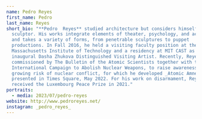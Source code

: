 ```yaml
---
name: Pedro Reyes
first_name: Pedro
last_name: Reyes
short_bio: "**Pedro  Reyes** studied architecture but considers himself a
  sculptor. His works integrate elements of theater, psychology, and activism,
  and takes a variety of forms, from penetrable sculptures to puppet
  productions. In Fall 2016, he held a visiting faculty position at the
  Massachusetts Institute of Technology and a residency at MIT CAST as the
  inaugural Dasha Zhukova Distinguished Visiting Artist. Recently, Reyes was
  commissioned by The Bulletin of the Atomic Scientists together with the
  International Campaign to Abolish Nuclear Weapons, to raise awareness on the
  growing risk of nuclear conflict, for which he developed _Atomic Amnesia,_
  presented in Times Square, May 2022. For his work on disarmament, Reyes
  received the Luxembourg Peace Prize in 2021."
portraits:
  - media: 2023/07/pedro-reyes
website: http://www.pedroreyes.net/
instagram: _pedro_reyes_
---
```

